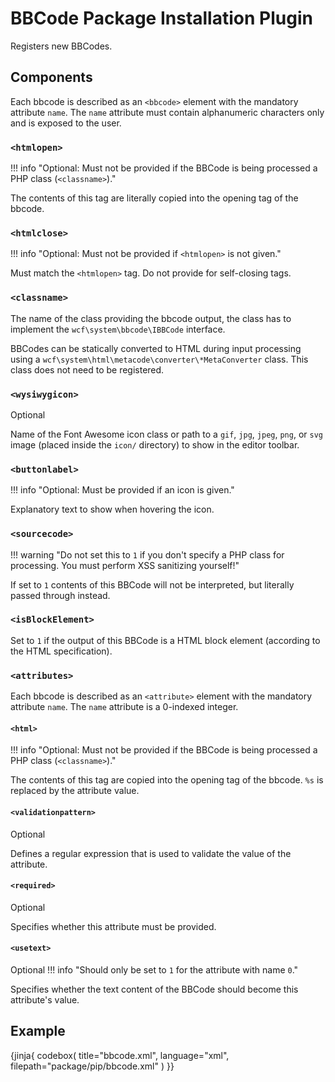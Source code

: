 # BBCode Package Installation Plugin

Registers new BBCodes.

## Components

Each bbcode is described as an `<bbcode>` element with the mandatory attribute `name`.
The `name` attribute must contain alphanumeric characters only and is exposed to the user.

### `<htmlopen>`

!!! info "Optional: Must not be provided if the BBCode is being processed a PHP class (`<classname>`)."

The contents of this tag are literally copied into the opening tag of the bbcode.

### `<htmlclose>`

!!! info "Optional: Must not be provided if `<htmlopen>` is not given."

Must match the `<htmlopen>` tag.
Do not provide for self-closing tags.

### `<classname>`

The name of the class providing the bbcode output,
the class has to implement the `wcf\system\bbcode\IBBCode` interface.

BBCodes can be statically converted to HTML during input processing using a
`wcf\system\html\metacode\converter\*MetaConverter` class. This class does not
need to be registered.

### `<wysiwygicon>`

<span class="label label-info">Optional</span>

Name of the Font Awesome icon class or path to a `gif`, `jpg`, `jpeg`, `png`, or `svg` image (placed inside the `icon/` directory) to show in the editor toolbar.

### `<buttonlabel>`

!!! info "Optional: Must be provided if an icon is given."

Explanatory text to show when hovering the icon.

### `<sourcecode>`

!!! warning "Do not set this to `1` if you don't specify a PHP class for processing. You must perform XSS sanitizing yourself!"

If set to `1` contents of this BBCode will not be interpreted,
but literally passed through instead.

### `<isBlockElement>`

Set to `1` if the output of this BBCode is a HTML block element (according to the HTML specification).

### `<attributes>`

Each bbcode is described as an `<attribute>` element with the mandatory attribute `name`.
The `name` attribute is a 0-indexed integer.

#### `<html>`

!!! info "Optional: Must not be provided if the BBCode is being processed a PHP class (`<classname>`)."

The contents of this tag are copied into the opening tag of the bbcode.
`%s` is replaced by the attribute value.

#### `<validationpattern>`

<span class="label label-info">Optional</span>

Defines a regular expression that is used to validate the value of the attribute.

#### `<required>`

<span class="label label-info">Optional</span>

Specifies whether this attribute must be provided.

#### `<usetext>`

<span class="label label-info">Optional</span>
!!! info "Should only be set to `1` for the attribute with name `0`."

Specifies whether the text content of the BBCode should become this attribute's value.

## Example

{jinja{ codebox(
  title="bbcode.xml",
  language="xml",
  filepath="package/pip/bbcode.xml"
) }}
